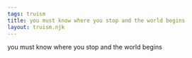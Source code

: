 ```yaml
---
tags: truism
title: you must know where you stop and the world begins
layout: truism.njk
---
```


you must know where you stop and the world begins